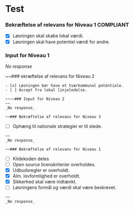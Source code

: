# Test

### Bekræftelse af relevans for Niveau 1 COMPLIANT

- [x] Løsningen skal skabe lokal værdi.
- [X] Løsningen skal have potentiel værdi for andre.

### Input for Niveau 1

_No response_

~~### ekræftelse af relevans for Niveau 2
~~~~
- [x] Løsningen bør have et tværkommunal potentiale.
- [ ] Accept fra lokal linjeledelse.

~~~~### Input for Niveau 2
~~
_No response_

~~### Bekræftelse af relevans for Niveau 3
~~~~
- [ ] Ophæng til nationale strategier er til stede.

~~~~### Henvisning
~~
_No response_

~~### Bekræftelse af relevans for Niveau 1
~~~~
- [ ] Kildekoden deles
- [ ] Open source licenskriterier overholdes.
- [x] Udbudsregler er overholdt.
- [x] Alm. lovformlighed er overholdt.
- [x] Sikkerhed skal være indtænkt.
- [ ] Løsningens formål og værdi skal være beskrevet.

~~~~### Input for Niveau 1.1
~~
_No response_